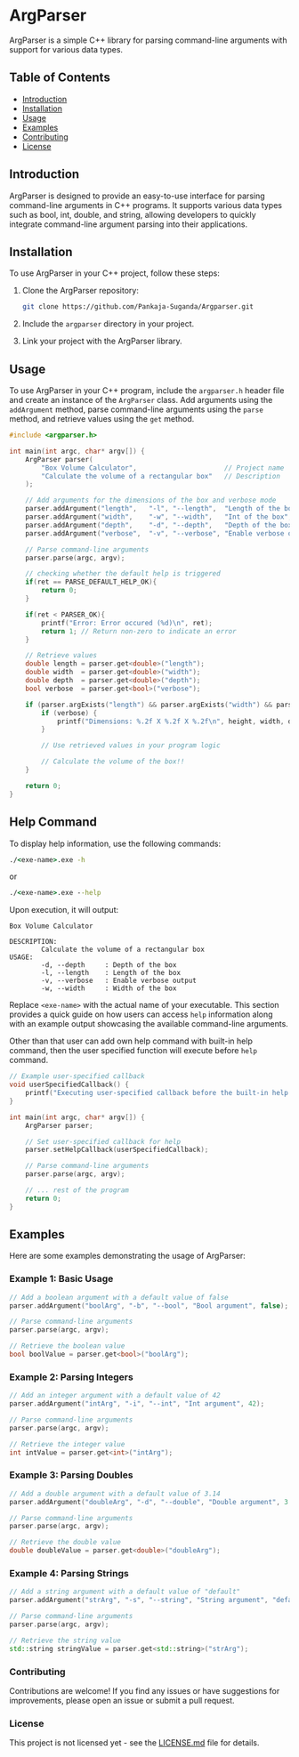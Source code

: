 # ArgParser

ArgParser is a simple C++ library for parsing command-line arguments with support for various data types.

## Table of Contents

- [Introduction](#introduction)
- [Installation](#installation)
- [Usage](#usage)
- [Examples](#examples)
- [Contributing](#contributing)
- [License](#license)

## Introduction

ArgParser is designed to provide an easy-to-use interface for parsing command-line arguments in C++ programs. It supports various data types such as bool, int, double, and string, allowing developers to quickly integrate command-line argument parsing into their applications.

## Installation

To use ArgParser in your C++ project, follow these steps:

1. Clone the ArgParser repository:

    ```bash
    git clone https://github.com/Pankaja-Suganda/Argparser.git
    ```

2. Include the `argparser` directory in your project.

3. Link your project with the ArgParser library.

## Usage

To use ArgParser in your C++ program, include the `argparser.h` header file and create an instance of the `ArgParser` class. Add arguments using the `addArgument` method, parse command-line arguments using the `parse` method, and retrieve values using the `get` method.

```cpp
#include <argparser.h>

int main(int argc, char* argv[]) {
    ArgParser parser(
        "Box Volume Calculator",                      // Project name
        "Calculate the volume of a rectangular box"   // Description
    );

    // Add arguments for the dimensions of the box and verbose mode
    parser.addArgument("length",   "-l", "--length",  "Length of the box",     0.0);
    parser.addArgument("width",    "-w", "--width",   "Int of the box",        0.0);
    parser.addArgument("depth",    "-d", "--depth",   "Depth of the box",      0.0);
    parser.addArgument("verbose",  "-v", "--verbose", "Enable verbose output", false);

    // Parse command-line arguments
    parser.parse(argc, argv);

    // checking whether the default help is triggered
    if(ret == PARSE_DEFAULT_HELP_OK){
        return 0;
    }

    if(ret < PARSER_OK){
        printf("Error: Error occured (%d)\n", ret);
        return 1; // Return non-zero to indicate an error
    }

    // Retrieve values 
    double length = parser.get<double>("length");
    double width  = parser.get<double>("width");
    double depth  = parser.get<double>("depth");
    bool verbose  = parser.get<bool>("verbose");

    if (parser.argExists("length") && parser.argExists("width") && parser.argExists("depth")) {
        if (verbose) {
            printf("Dimensions: %.2f X %.2f X %.2f\n", height, width, depth);
        } 

        // Use retrieved values in your program logic

        // Calculate the volume of the box!!
    }

    return 0;
}
```

## Help Command
To display help information, use the following commands:

```cmd
./<exe-name>.exe -h 
```
or
```cmd
./<exe-name>.exe --help
```

Upon execution, it will output:
```
Box Volume Calculator

DESCRIPTION:
        Calculate the volume of a rectangular box
USAGE:
        -d, --depth     : Depth of the box       
        -l, --length    : Length of the box
        -v, --verbose   : Enable verbose output
        -w, --width     : Width of the box
```
Replace `<exe-name>` with the actual name of your executable. This section provides a quick guide on how users can access `help` information along with an example output showcasing the available command-line arguments.

Other than that user can add own help command with built-in help command, then the user specified function will execute before `help` command. 

```cpp
// Example user-specified callback
void userSpecifiedCallback() {
    printf("Executing user-specified callback before the built-in help command.");
}

int main(int argc, char* argv[]) {
    ArgParser parser;

    // Set user-specified callback for help
    parser.setHelpCallback(userSpecifiedCallback);

    // Parse command-line arguments
    parser.parse(argc, argv);

    // ... rest of the program
    return 0;
}
```

## Examples

Here are some examples demonstrating the usage of ArgParser:

### Example 1: Basic Usage
```cpp
// Add a boolean argument with a default value of false
parser.addArgument("boolArg", "-b", "--bool", "Bool argument", false);

// Parse command-line arguments
parser.parse(argc, argv);

// Retrieve the boolean value
bool boolValue = parser.get<bool>("boolArg");
```

### Example 2: Parsing Integers
```cpp
// Add an integer argument with a default value of 42
parser.addArgument("intArg", "-i", "--int", "Int argument", 42);

// Parse command-line arguments
parser.parse(argc, argv);

// Retrieve the integer value
int intValue = parser.get<int>("intArg");
```

### Example 3: Parsing Doubles
```cpp
// Add a double argument with a default value of 3.14
parser.addArgument("doubleArg", "-d", "--double", "Double argument", 3.14);

// Parse command-line arguments
parser.parse(argc, argv);

// Retrieve the double value
double doubleValue = parser.get<double>("doubleArg");
```

### Example 4: Parsing Strings
```cpp
// Add a string argument with a default value of "default"
parser.addArgument("strArg", "-s", "--string", "String argument", "default");

// Parse command-line arguments
parser.parse(argc, argv);

// Retrieve the string value
std::string stringValue = parser.get<std::string>("strArg");
```
### Contributing

Contributions are welcome! If you find any issues or have suggestions for improvements, please open an issue or submit a pull request.

### License

This project is not licensed yet - see the [LICENSE.md](LICENSE) file for details.

